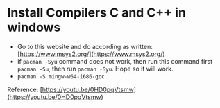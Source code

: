 # Install Compilers C and C++ in windows

- Go to this website and do according as written: [https://www.msys2.org/](https://www.msys2.org/)
- if `pacman -Syu` command does not work, then run this command first `pacman -Su`, then run `pacman -Syu`. Hope so it will work.
-  `pacman -S mingw-w64-i686-gcc`

Reference: [https://youtu.be/0HD0pqVtsmw](https://youtu.be/0HD0pqVtsmw)

